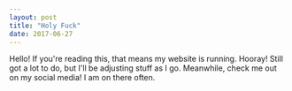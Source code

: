 ```yaml
---
layout: post
title: "Holy Fuck"
date: 2017-06-27
---
```


Hello! If you're reading this, that means my website is running. Hooray! Still got a lot to do, but I'll be adjusting stuff as I go. Meanwhile, check me out on my social media! I am on there often. 
